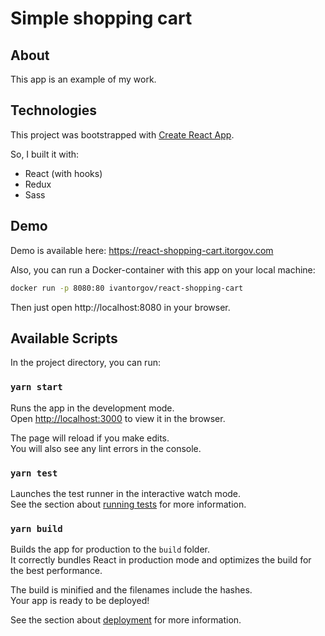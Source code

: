 # Simple shopping cart

## About

This app is an example of my work.

## Technologies

This project was bootstrapped with [Create React App](https://github.com/facebook/create-react-app).

So, I built it with:

* React (with hooks)
* Redux
* Sass

## Demo

Demo is available here: https://react-shopping-cart.itorgov.com

Also, you can run a Docker-container with this app on your local machine:

```bash
docker run -p 8080:80 ivantorgov/react-shopping-cart
```

Then just open http://localhost:8080 in your browser.

## Available Scripts

In the project directory, you can run:

### `yarn start`

Runs the app in the development mode.<br />
Open [http://localhost:3000](http://localhost:3000) to view it in the browser.

The page will reload if you make edits.<br />
You will also see any lint errors in the console.

### `yarn test`

Launches the test runner in the interactive watch mode.<br />
See the section about [running tests](https://facebook.github.io/create-react-app/docs/running-tests) for more information.

### `yarn build`

Builds the app for production to the `build` folder.<br />
It correctly bundles React in production mode and optimizes the build for the best performance.

The build is minified and the filenames include the hashes.<br />
Your app is ready to be deployed!

See the section about [deployment](https://facebook.github.io/create-react-app/docs/deployment) for more information.
